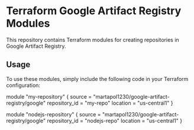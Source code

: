 # Terraform Google Artifact Registry Modules

This repository contains Terraform modules for creating repositories in Google Artifact Registry.

## Usage

To use these modules, simply include the following code in your Terraform configuration:

module "my-repository" {
  source = "martapol1230/google-artifact-registry/google"
  repository_id = "my-repo"
  location = "us-central1"
}

module "nodejs-repository" {
  source = "martapol1230/google-artifact-registry/google"
  repository_id = "nodejs-repo"
  location = "us-central1"
}
